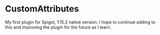 # CustomAttributes

My first plugin for Spigot, 1.15.2 native version. I hope to continue adding to this and improving the plugin for the future as I learn.
